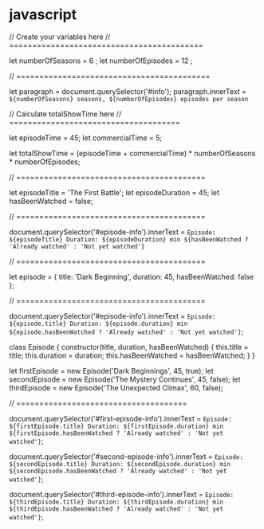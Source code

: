 ﻿# javascript
// Create your variables here
// ==========================================

let numberOfSeasons = 6 ;
let numberOfEpisodes = 12 ;

// ==========================================

let paragraph = document.querySelector('#info');
paragraph.innerText = `${numberOfSeasons} seasons, ${numberOfEpisodes} episodes per season`


// Calculate totalShowTime here
// =====================================

let episodeTime = 45;
let commercialTime = 5;

let totalShowTime = (episodeTime + commercialTime) * numberOfSeasons * numberOfEpisodes;


// =========================================

let episodeTitle = 'The First Battle';
let episodeDuration = 45;
let hasBeenWatched = false;

// =========================================

document.querySelector('#episode-info').innerText = `Episode: ${episodeTitle}
Duration: ${episodeDuration} min
${hasBeenWatched ? 'Already watched' : 'Not yet watched'}`

// =========================================

let episode = {
    title: 'Dark Beginning',
    duration: 45,
    hasBeenWatched: false
  };

  
  // =========================================
  
  document.querySelector('#episode-info').innerText = `Episode: ${episode.title}
  Duration: ${episode.duration} min
  ${episode.hasBeenWatched ? 'Already watched' : 'Not yet watched'}`;

  class Episode {
    constructor(title, duration, hasBeenWatched) {
      this.title = title;
      this.duration = duration;
      this.hasBeenWatched = hasBeenWatched;
    }
  }
  
  let firstEpisode = new Episode('Dark Beginnings', 45, true);
  let secondEpisode = new Episode('The Mystery Continues', 45, false);
  let thirdEpisode = new Episode('The Unexpected Climax', 60, false);
  
  // =====================================
  
  document.querySelector('#first-episode-info').innerText = `Episode: ${firstEpisode.title}
  Duration: ${firstEpisode.duration} min
  ${firstEpisode.hasBeenWatched ? 'Already watched' : 'Not yet watched'}`;
  
  document.querySelector('#second-episode-info').innerText = `Episode: ${secondEpisode.title}
  Duration: ${secondEpisode.duration} min
  ${secondEpisode.hasBeenWatched ? 'Already watched' : 'Not yet watched'}`;
  
  document.querySelector('#third-episode-info').innerText = `Episode: ${thirdEpisode.title}
  Duration: ${thirdEpisode.duration} min
  ${thirdEpisode.hasBeenWatched ? 'Already watched' : 'Not yet watched'}`;

